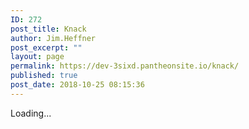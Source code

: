 ```yaml
---
ID: 272
post_title: Knack
author: Jim.Heffner
post_excerpt: ""
layout: page
permalink: https://dev-3sixd.pantheonsite.io/knack/
published: true
post_date: 2018-10-25 08:15:36
---
```

<script type="text/javascript">app_id="5ad8c0e581c866284e1d8763";distribution_key="dist_2";</script><script type="text/javascript" src="https://loader.knack.com/5ad8c0e581c866284e1d8763/dist_2/knack.js"></script><div id="knack-dist_2">Loading...</div>